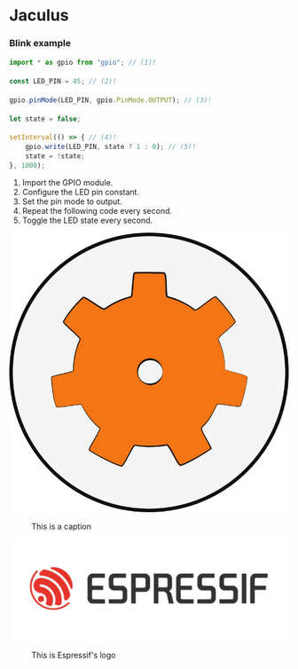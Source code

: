 # Jaculus


### Blink example
``` ts
import * as gpio from "gpio"; // (1)!

const LED_PIN = 45; // (2)!

gpio.pinMode(LED_PIN, gpio.PinMode.OUTPUT); // (3)!

let state = false;

setInterval(() => { // (4)!
    gpio.write(LED_PIN, state ? 1 : 0); // (5)!
    state = !state;
}, 1000);
```

1.  Import the GPIO module.
2.  Configure the LED pin constant.
3.  Set the pin mode to output.
4.	Repeat the following code every second.
5.  Toggle the LED state every second.


![Example text](../assets/logo.png)
<figure markdown>This is a caption</figure>

![Example text](../assets/Espressif_Logo.jpg)
<figure markdown>This is Espressif's logo</figure>